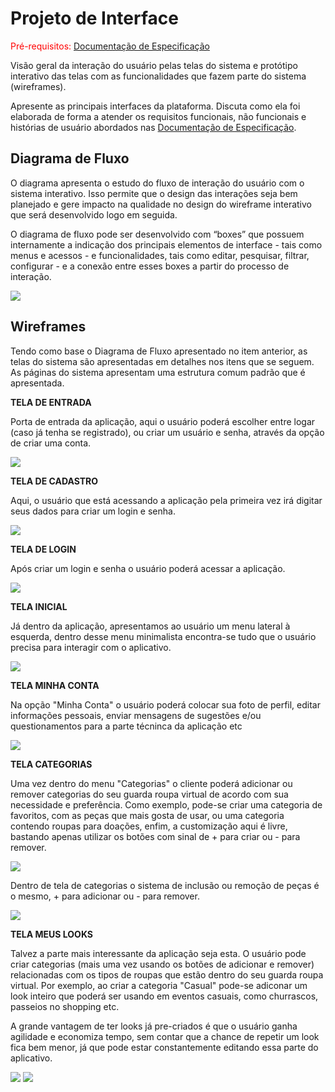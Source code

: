 
# Projeto de Interface

<span style="color:red">Pré-requisitos: <a href="2-Especificação do Projeto.md"> Documentação de Especificação</a></span>

Visão geral da interação do usuário pelas telas do sistema e protótipo interativo das telas com as funcionalidades que fazem parte do sistema (wireframes).

 Apresente as principais interfaces da plataforma. Discuta como ela foi elaborada de forma a atender os requisitos funcionais, não funcionais e histórias de usuário abordados nas <a href="2-Especificação do Projeto.md"> Documentação de Especificação</a>.

## Diagrama de Fluxo

O diagrama apresenta o estudo do fluxo de interação do usuário com o sistema interativo. Isso permite que o design das interações seja bem planejado e gere impacto na qualidade no design do wireframe interativo que será desenvolvido logo em seguida.

O diagrama de fluxo pode ser desenvolvido com “boxes” que possuem internamente a indicação dos principais elementos de interface - tais como menus e acessos - e funcionalidades, tais como editar, pesquisar, filtrar, configurar - e a conexão entre esses boxes a partir do processo de interação.

<img src="https://github.com/ICEI-PUC-Minas-PMV-ADS/pmv-ads-2023-2-e3-proj-mov-t4-2023-e3-projmovt4-time2-myclosetweb/blob/main/docs/img/Diagrama%20Fluxo.png">


## Wireframes

Tendo como base o Diagrama de Fluxo apresentado  no  item  anterior,  as  telas  do  sistema  são apresentadas em detalhes nos itens que se seguem. As páginas do sistema apresentam uma estrutura comum padrão que é apresentada.

**TELA DE ENTRADA**

Porta de entrada da aplicação, aqui o usuário poderá escolher entre logar (caso já tenha se registrado), ou criar um usuário e senha, através da opção de criar uma conta.

<img src="https://github.com/ICEI-PUC-Minas-PMV-ADS/pmv-ads-2023-2-e3-proj-mov-t4-2023-e3-projmovt4-time2-myclosetweb/blob/main/docs/img/Tela%20Entrada.png">

**TELA DE CADASTRO**

Aqui, o usuário que está acessando a aplicação pela primeira vez irá digitar seus dados para criar um login e senha.

<img src="https://github.com/ICEI-PUC-Minas-PMV-ADS/pmv-ads-2023-2-e3-proj-mov-t4-2023-e3-projmovt4-time2-myclosetweb/blob/main/docs/img/Tela%20Cadastro.png">

**TELA DE LOGIN**

Após criar um login e senha o usuário poderá acessar a aplicação.

<img src="https://github.com/ICEI-PUC-Minas-PMV-ADS/pmv-ads-2023-2-e3-proj-mov-t4-2023-e3-projmovt4-time2-myclosetweb/blob/main/docs/img/Tela%20Login.png">

**TELA INICIAL**

Já dentro da aplicação, apresentamos ao usuário um menu lateral à esquerda, dentro desse menu minimalista encontra-se tudo que o usuário precisa para interagir com o aplicativo.

<img src="https://github.com/ICEI-PUC-Minas-PMV-ADS/pmv-ads-2023-2-e3-proj-mov-t4-2023-e3-projmovt4-time2-myclosetweb/blob/main/docs/img/Tela%20Inicial.png">

**TELA MINHA CONTA**

Na opção "Minha Conta" o usuário poderá colocar sua foto de perfil, editar informações pessoais, enviar mensagens de sugestões e/ou questionamentos para a parte técninca da aplicação etc

<img src="https://github.com/ICEI-PUC-Minas-PMV-ADS/pmv-ads-2023-2-e3-proj-mov-t4-2023-e3-projmovt4-time2-myclosetweb/blob/main/docs/img/Tela%20Minha%20Conta.png">

**TELA CATEGORIAS**

Uma vez dentro do menu "Categorias" o cliente poderá adicionar ou remover categorias do seu guarda roupa virtual de acordo com sua necessidade e preferência. Como exemplo, pode-se criar uma categoria de favoritos, com as peças que mais gosta de usar, ou uma categoria contendo roupas para doações, enfim, a customização aqui é livre, bastando apenas utilizar os botões com sinal de + para criar ou - para remover.

<img src="https://github.com/ICEI-PUC-Minas-PMV-ADS/pmv-ads-2023-2-e3-proj-mov-t4-2023-e3-projmovt4-time2-myclosetweb/blob/main/docs/img/Tela%20Categorias%201.png">

Dentro de tela de categorias o sistema de inclusão ou remoção de peças é o mesmo, + para adicionar ou - para remover.

<img src="https://github.com/ICEI-PUC-Minas-PMV-ADS/pmv-ads-2023-2-e3-proj-mov-t4-2023-e3-projmovt4-time2-myclosetweb/blob/main/docs/img/Tela%20Categorias%202.png">

**TELA MEUS LOOKS**

Talvez a parte mais interessante da aplicação seja esta. O usuário pode criar categorias (mais uma vez usando os botões de adicionar e remover) relacionadas com os tipos de roupas que estão dentro do seu guarda roupa virtual. Por exemplo, ao criar a categoria "Casual" pode-se adiconar um look inteiro que poderá ser usando em eventos casuais, como churrascos, passeios no shopping etc.

A grande vantagem de ter looks já pre-criados é que o usuário ganha agilidade e economiza tempo, sem contar que a chance de repetir um look fica bem menor, já que pode estar constantemente editando essa parte do aplicativo.

<img src="https://github.com/ICEI-PUC-Minas-PMV-ADS/pmv-ads-2023-2-e3-proj-mov-t4-2023-e3-projmovt4-time2-myclosetweb/blob/main/docs/img/Tela%20Looks%201.png">

<img src="https://github.com/ICEI-PUC-Minas-PMV-ADS/pmv-ads-2023-2-e3-proj-mov-t4-2023-e3-projmovt4-time2-myclosetweb/blob/main/docs/img/Tela%20Looks%202.png">
